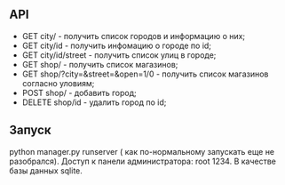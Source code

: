 ## API
+ GET city/ - получить список городов и информацию о них;
+ GET city/id - получить инфомацию о городе по id;
+ GET city/id/street - получить список улиц в городе;
+ GET shop/ - получить список магазинов;
+ GET shop/?city=&street=&open=1/0 - получить список магазинов согласно уловиям;
+ POST shop/ - добавить город;
+ DELETE shop/id - удалить город по id;
## Запуск
python manager.py runserver ( как по-нормальному запускать еще не разобрался).
Доступ к панели администратора: root 1234. В качестве базы данных sqlite.
  
